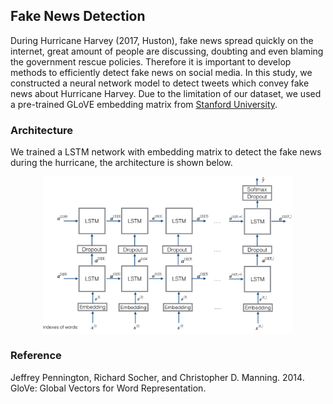 ## Fake News Detection

During Hurricane Harvey (2017, Huston), fake news spread quickly on the internet, great amount of people are discussing, doubting and even blaming the government rescue policies. Therefore it is important to develop methods to efficiently detect fake news on social media. In this study, we constructed a neural network model to detect tweets which convey fake news about Hurricane Harvey. Due to the limitation of our dataset, we used a pre-trained GLoVE embedding matrix from [Stanford University](https://nlp.stanford.edu/projects/glove/).

### Architecture

We trained a LSTM network with embedding matrix to detect the fake news during the hurricane, the architecture is shown below.
<p align="center">
  <img src="https://github.com/fangshulin/Fake-News-Detection/blob/master/img/architecture.png" width="400"/></p>

### Reference
Jeffrey Pennington, Richard Socher, and Christopher D. Manning. 2014. GloVe: Global Vectors for Word Representation. 

